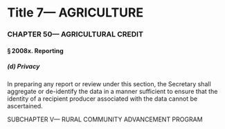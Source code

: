 
# Title 7— AGRICULTURE
### CHAPTER 50— AGRICULTURAL CREDIT
#### § 2008x. Reporting
##### (d) Privacy

In preparing any report or review under this section, the Secretary shall aggregate or de-identify the data in a manner sufficient to ensure that the identity of a recipient producer associated with the data cannot be ascertained.

SUBCHAPTER V— RURAL COMMUNITY ADVANCEMENT PROGRAM
